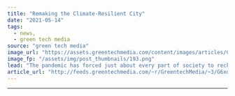 ```yaml
---
title: "Remaking the Climate-Resilient City"
date: "2021-05-14"
tags: 
  - news,
  - green tech media
source: "green tech media"
image_url: "https://assets.greentechmedia.com/content/images/articles/Clouds_Over_New_York_City_XL.png"
image_fp: "/assets/img/post_thumbnails/193.png"
lead: "The pandemic has forced just about every part of society to reckon with resilience, but for cities the question is especially urgent. Will the global trend toward urbanization, which has been underway for more than 50 years, change its trajectory? Wi ..."
article_url: "http://feeds.greentechmedia.com/~r/GreentechMedia/~3/G6xdgYV6Ec4/remaking-the-climate-resilient-city"
---
```


---
